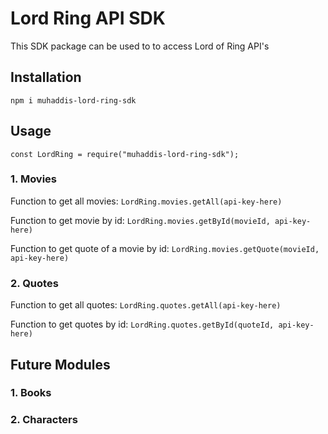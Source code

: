 # Lord Ring API SDK
This SDK package can be used to to access Lord of Ring API's

## Installation
```npm i muhaddis-lord-ring-sdk```

## Usage
```const LordRing = require("muhaddis-lord-ring-sdk");```

### 1. Movies
Function to get all movies:
```LordRing.movies.getAll(api-key-here)```

Function to get movie by id:
```LordRing.movies.getById(movieId, api-key-here)```

Function to get quote of a movie by id:
```LordRing.movies.getQuote(movieId, api-key-here)```

### 2. Quotes
Function to get all quotes:
```LordRing.quotes.getAll(api-key-here)```

Function to get quotes by id:
```LordRing.quotes.getById(quoteId, api-key-here)```

## Future Modules
### 1. Books
### 2. Characters